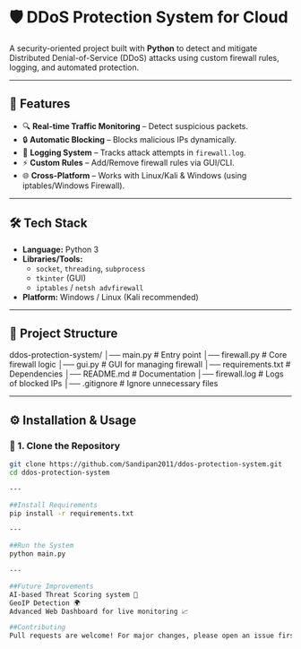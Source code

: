 # 🛡️ DDoS Protection System for Cloud  
A security-oriented project built with **Python** to detect and mitigate Distributed Denial-of-Service (DDoS) attacks using custom firewall rules, logging, and automated protection.  

---

## 🚀 Features
- 🔍 **Real-time Traffic Monitoring** – Detect suspicious packets.  
- 🔒 **Automatic Blocking** – Blocks malicious IPs dynamically.  
- 📜 **Logging System** – Tracks attack attempts in `firewall.log`.  
- ⚡ **Custom Rules** – Add/Remove firewall rules via GUI/CLI.  
- 🌐 **Cross-Platform** – Works with Linux/Kali & Windows (using iptables/Windows Firewall).  

---

## 🛠️ Tech Stack
- **Language:** Python 3  
- **Libraries/Tools:**  
  - `socket`, `threading`, `subprocess`  
  - `tkinter` (GUI)  
  - `iptables` / `netsh advfirewall`  
- **Platform:** Windows / Linux (Kali recommended)  

---

## 📂 Project Structure
ddos-protection-system/
│── main.py # Entry point
│── firewall.py # Core firewall logic
│── gui.py # GUI for managing firewall
│── requirements.txt # Dependencies
│── README.md # Documentation
│── firewall.log # Logs of blocked IPs
│── .gitignore # Ignore unnecessary files

---

## ⚙️ Installation & Usage
### 🔹 1. Clone the Repository
```bash
git clone https://github.com/Sandipan2011/ddos-protection-system.git
cd ddos-protection-system

---

##Install Requirements
pip install -r requirements.txt

---

##Run the System
python main.py

---

##Future Improvements
AI-based Threat Scoring system 🧠
GeoIP Detection 🌍
Advanced Web Dashboard for live monitoring 📈

##Contributing
Pull requests are welcome! For major changes, please open an issue first to discuss what you’d like to change.
